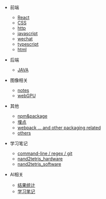 - 前端

  - [React](frontend/react.md)
  - [CSS](frontend/css.md)
  - [http](frontend/http.md)
  - [javascript](frontend/javascript.md)
  - [wechat](frontend/wechat.md)
  - [typescript](frontend/typescript.md)
  - [html](frontend/html.md)

- 后端
  - [JAVA](backend/java.md)

- 图像相关
  - [notes](graphics/notes.md)
  - [webGPU](graphics/webGPU.md)

- 其他
  - [npm&package](others/npm.md) 
  - [埋点](others/track.md)
  - [webpack ... and other packaging related](others/webpack.md)
  - [others](others/others.md)

- 学习笔记

  - [command-line / regex / git](studynotes/MIT_Missing.md)
  - [nand2tetris_hardware](studynotes/nand2tetris.md)
  - [nand2tetris_software](studynotes/nand2teris(II).md)


- AI相关
  - [结果统计](chatGPT/analyze.md)
  - [学习笔记](chatGPT/notes.md)
